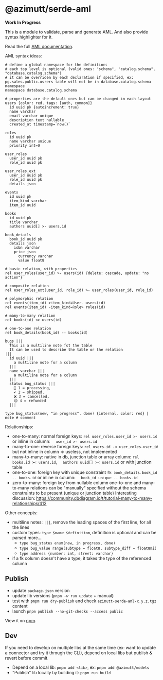 # @azimutt/serde-aml

**Work In Progress**

This is a module to validate, parse and generate AML. And also provide syntax highlighter for it.

Read the full [AML documentation](./docs/README.md).

AML syntax ideas:
```aml
# define a global namespace for the definitions
# each top level is optional (valid ones: "schema", "catalog.schema", "database.catalog.schema")
# it can be overriden by each declaration if specified, ex: pg.sales.public.usrers table will not be in database.catalog.schema namespace
namespace database.catalog.schema

# properties are the default ones but can be changed in each layout
users {color: red, tags: [auth, common]}
  id uuid pk {autoincrement: true}
  name varchar
  email varchar unique
  description text nullable
  created_at timestamp=`now()`

roles
  id uuid pk
  name varchar unique
  priority int=0

user_roles
  user_id uuid pk
  role_id uuid pk

user_roles_ext
  user_id uuid pk
  role_id uuid pk
  details json

events
  id uuid pk
  item_kind varchar
  item_id uuid

books
  id uuid pk
  title varchar
  authors uuid[] >- users.id

book_details
  book_id uuid pk
  details json
    isbn varchar
    price json
      currency varchar
      value float8

# basic relation, with properties
rel user_roles(user_id) >- users(id) {delete: cascade, update: "no action"}

# composite relation
rel user_roles_ext(user_id, role_id) >- user_roles(user_id, role_id)

# polymorphic relation
rel events(item_id) >item_kind=User- users(id)
rel events(item_id) -item_kind=Role> roles(id)

# many-to-many relation
rel books(id) <> users(id)

# one-to-one relation
rel book_details(book_id) -- books(id)

bugs |||
  This is a multiline note fot the table
  It can be used to describe the table or the relation
|||
  id uuid |||
    a multiline note for a column
  |||
  name varchar |||
    a multiline note for a column
  |||
  status bug_status |||
    💸 1 = processing, 
    ✔️ 2 = shipped, 
    ❌ 3 = cancelled,
    😔 4 = refunded
  |||

type bug_status(new, "in progress", done) {internal, color: red} | note # comment
```

Relationships:
- one-to-many: normal foreign keys: `rel user_roles.user_id >- users.id` or inline in column: `  user_id >- users.id`
- many-to-one: reverse foreign keys: `rel users.id -< user_roles.user_id` but not inline in column => useless, not implemented
- many-to-many: native in db, junction table or array column: `rel books.id >< users.id`, `  authors uuid[] >< users.id` or with junction table
- one-to-one: foreign key with unique constraint `fk book_details.book_id -- books.id` or inline in column: `  book_id unique -- books.id`
- zero-to-many: foreign key from nullable column
one-to-one and many-to-many relations can be "manually" specified without the schema constraints to be present (unique or junction table)
Interesting discussion: https://community.dbdiagram.io/t/tutorial-many-to-many-relationships/412

Other concepts:
- multiline notes: `|||`, remove the leading spaces of the first line, for all the lines
- custom types: `type $name $definition`, definition is optional and can be parsed more...
  - `type bug_status enum(new, in progress, done)`
  - `type bug_value range(subtype = float8, subtype_diff = float8mi)`
  - `type address {number: int, street: varchar}`
- if a fk column doesn't have a type, it takes the type of the referenced column

## Publish

- update `package.json` version
- update lib versions (`pnpm -w run update` + manual)
- test with `pnpm run dry-publish` and check `azimutt-serde-aml-x.y.z.tgz` content
- launch `pnpm publish --no-git-checks --access public`

View it on [npm](https://www.npmjs.com/package/@azimutt/serde-aml).

## Dev

If you need to develop on multiple libs at the same time (ex: want to update a connector and try it through the CLI), depend on local libs but publish & revert before commit.

- Depend on a local lib: `pnpm add <lib>`, ex: `pnpm add @azimutt/models`
- "Publish" lib locally by building it: `pnpm run build`
